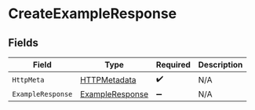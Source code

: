 # CreateExampleResponse


## Fields

| Field                                                         | Type                                                          | Required                                                      | Description                                                   |
| ------------------------------------------------------------- | ------------------------------------------------------------- | ------------------------------------------------------------- | ------------------------------------------------------------- |
| `HttpMeta`                                                    | [HTTPMetadata](../../Models/Components/HTTPMetadata.md)       | :heavy_check_mark:                                            | N/A                                                           |
| `ExampleResponse`                                             | [ExampleResponse](../../Models/Components/ExampleResponse.md) | :heavy_minus_sign:                                            | N/A                                                           |